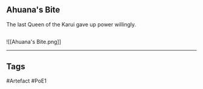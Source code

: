 ## Ahuana's Bite
The last Queen of the Karui gave up power willingly.
##
![[Ahuana's Bite.png]]

---
## Tags
#Artefact
#PoE1